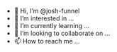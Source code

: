 - 👋 Hi, I’m @josh-funnel
- 👀 I’m interested in ...
- 🌱 I’m currently learning ...
- 💞️ I’m looking to collaborate on ...
- 📫 How to reach me ...

<!---
josh-funnel/josh-funnel is a ✨ special ✨ repository because its `README.md` (this file) appears on your GitHub profile.
You can click the Preview link to take a look at your changes.
--->
